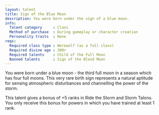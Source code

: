 ```yaml
---
layout: talent
title: Sign of the Blue Moon
description: You were born under the sign of a blue moon.
info:
  Talent category     : Class
  Method of purchase  : During gameplay or character creation
  Personality traits  : None
reqs:
  Required class type : Werewolf (as a full class)
  Required divine age : 300+
  Required talents    : Child of the Full Moon
  Banned talents      : Sign of the Blood Moon
---
```


You were born under a blue moon - the third full moon in a season which has four full moons. This very rare birth sign represents a natural aptitude for sensing atmospheric disturbances and channelling the power of the storm.

This talent gives a bonus of +5 ranks in Ride the Storm and Storm Talons. You only receive this bonus for powers in which you have trained at least 1 rank.